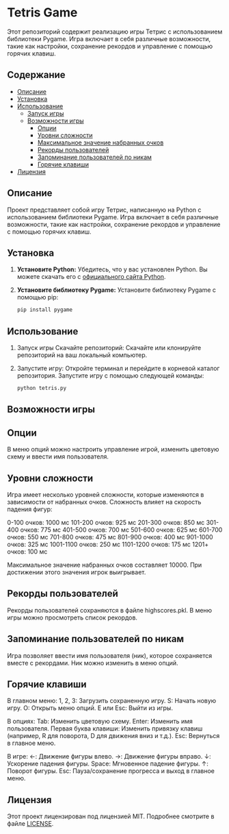 # Tetris Game

Этот репозиторий содержит реализацию игры Тетрис с использованием библиотеки Pygame. Игра включает в себя различные возможности, такие как настройки, сохранение рекордов и управление с помощью горячих клавиш.

## Содержание

- [Описание](#описание)
- [Установка](#установка)
- [Использование](#использование)
  - [Запуск игры](#запуск-игры)
  - [Возможности игры](#возможности-игры)
    - [Опции](#опции)
    - [Уровни сложности](#уровни-сложности)
    - [Максимальное значение набранных очков](#максимальное-значение-набранных-очков)
    - [Рекорды пользователей](#рекорды-пользователей)
    - [Запоминание пользователей по никам](#запоминание-пользователей-по-никам)
    - [Горячие клавиши](#горячие-клавиши)
- [Лицензия](#лицензия)

## Описание

Проект представляет собой игру Тетрис, написанную на Python с использованием библиотеки Pygame. Игра включает в себя различные возможности, такие как настройки, сохранение рекордов и управление с помощью горячих клавиш.

## Установка

1. **Установите Python:**
   Убедитесь, что у вас установлен Python. Вы можете скачать его с [официального сайта Python](https://www.python.org/downloads/).

2. **Установите библиотеку Pygame:**
   Установите библиотеку Pygame с помощью pip:
   ```sh
   pip install pygame

## Использование

1. Запуск игры
   Скачайте репозиторий:
   Скачайте или клонируйте репозиторий на ваш локальный компьютер.

2. Запустите игру:
   Откройте терминал и перейдите в корневой каталог репозитория. Запустите игру с помощью следующей команды:
   ```sh
   python tetris.py

## Возможности игры
## Опции
   В меню опций можно настроить управление игрой, изменить цветовую схему и ввести имя пользователя.

## Уровни сложности
   Игра имеет несколько уровней сложности, которые изменяются в зависимости от набранных очков. Сложность влияет на скорость падения фигур:

   0-100 очков: 1000 мс
   101-200 очков: 925 мс
   201-300 очков: 850 мс
   301-400 очков: 775 мс
   401-500 очков: 700 мс
   501-600 очков: 625 мс
   601-700 очков: 550 мс
   701-800 очков: 475 мс
   801-900 очков: 400 мс
   901-1000 очков: 325 мс
   1001-1100 очков: 250 мс
   1101-1200 очков: 175 мс
   1201+ очков: 100 мс

   Максимальное значение набранных очков составляет 10000. При достижении этого значения игрок выигрывает.

## Рекорды пользователей
   Рекорды пользователей сохраняются в файле highscores.pkl. В меню игры можно просмотреть список рекордов.

## Запоминание пользователей по никам
   Игра позволяет ввести имя пользователя (ник), которое сохраняется вместе с рекордами. Ник можно изменить в меню опций.

## Горячие клавиши
   
   В главном меню:
   1, 2, 3: Загрузить сохраненную игру.
   S: Начать новую игру.
   O: Открыть меню опций.
   E или Esc: Выйти из игры.

   В опциях:
   Tab: Изменить цветовую схему.
   Enter: Изменить имя пользователя.
   Первая буква клавиши: Изменить привязку клавиш (например, R для поворота, D для движения вниз и т.д.).
   Esc: Вернуться в главное меню.

   В игре:
   ←: Движение фигуры влево.
   →: Движение фигуры вправо.
   ↓: Ускорение падения фигуры.
   Space: Мгновенное падение фигуры.
   ↑: Поворот фигуры.
   Esc: Пауза/сохранение прогресса и выход в главное меню.

## Лицензия
   Этот проект лицензирован под лицензией MIT. Подробнее смотрите в файле [LICENSE](https://opensource.org/license/MIT).
